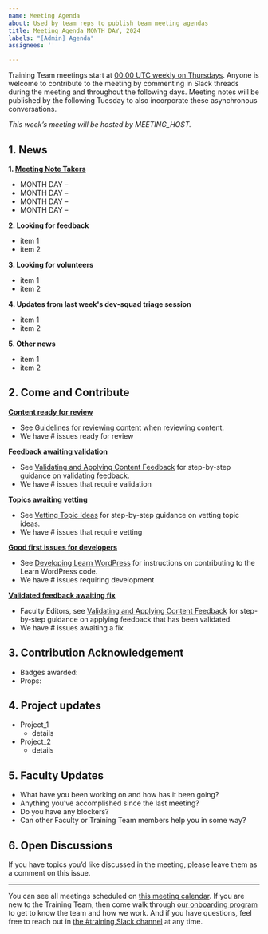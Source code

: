 ```yaml
---
name: Meeting Agenda
about: Used by team reps to publish team meeting agendas
title: Meeting Agenda MONTH DAY, 2024
labels: "[Admin] Agenda"
assignees: ''

---
```


Training Team meetings start at [00:00 UTC weekly on Thursdays](https://make.wordpress.org/meetings/#training). Anyone is welcome to contribute to the meeting by commenting in Slack threads during the meeting and throughout the following days. Meeting notes will be published by the following Tuesday to also incorporate these asynchronous conversations.

_This week’s meeting will be hosted by MEETING_HOST._

## 1. News

**1. [Meeting Note Takers](https://make.wordpress.org/training/handbook/about/team-roles/)**

- MONTH DAY – 
- MONTH DAY – 
- MONTH DAY – 
- MONTH DAY – 

**2. Looking for feedback**

- item 1
- item 2

**3. Looking for volunteers**

- item 1
- item 2

**4. Updates from last week's dev-squad triage session**

- item 1
- item 2

**5. Other news**

- item 1
- item 2

## 2. Come and Contribute

**[Content ready for review](https://github.com/orgs/WordPress/projects/33/views/17)**

- See [Guidelines for reviewing content](https://make.wordpress.org/training/handbook/training-team-how-to-guides/guidelines-for-reviewing-content-on-learn/) when reviewing content.
- We have # issues ready for review

**[Feedback awaiting validation](https://github.com/orgs/WordPress/projects/78/views/3)**

- See [Validating and Applying Content Feedback](https://make.wordpress.org/training/handbook/training-team-how-to-guides/how-we-use-github/validating-and-applying-content-feedback/) for step-by-step guidance on validating feedback.
- We have # issues that require validation

**[Topics awaiting vetting](https://github.com/orgs/WordPress/projects/105/views/1)**

- See [Vetting Topic Ideas](https://make.wordpress.org/training/handbook/training-team-how-to-guides/how-we-use-github/vetting-topic-ideas/) for step-by-step guidance on vetting topic ideas.
- We have # issues that require vetting

**[Good first issues for developers](https://github.com/orgs/WordPress/projects/71/views/7)**

- See [Developing Learn WordPress](https://make.wordpress.org/training/handbook/training-team-how-to-guides/developing-learn-wordpress/) for instructions on contributing to the Learn WordPress code.
- We have # issues requiring development

**[Validated feedback awaiting fix](https://github.com/orgs/WordPress/projects/78/views/4)**

- Faculty Editors, see [Validating and Applying Content Feedback](https://make.wordpress.org/training/handbook/training-team-how-to-guides/how-we-use-github/validating-and-applying-content-feedback/) for step-by-step guidance on applying feedback that has been validated.
- We have # issues awaiting a fix

## 3. Contribution Acknowledgement

- Badges awarded: 
- Props: 

## 4. Project updates

- Project_1
  - details
- Project_2
  - details

## 5. Faculty Updates

- What have you been working on and how has it been going?
- Anything you’ve accomplished since the last meeting?
- Do you have any blockers?
- Can other Faculty or Training Team members help you in some way?

## 6. Open Discussions

If you have topics you’d like discussed in the meeting, please leave them as a comment on this issue.

---

You can see all meetings scheduled on [this meeting calendar](https://make.wordpress.org/meetings/#training). If you are new to the Training Team, then come walk through [our onboarding program](https://make.wordpress.org/training/handbook/getting-started/) to get to know the team and how we work. And if you have questions, feel free to reach out in [the #training Slack channel](https://wordpress.slack.com/archives/C02RW657Q) at any time.
